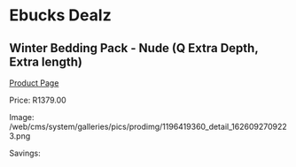 
# Ebucks Dealz
## Winter Bedding Pack - Nude (Q Extra Depth, Extra length)
[Product Page](https://www.ebucks.com/web/shop/productSelected.do?prodId=1196419360&catId=704984344)

Price: R1379.00

Image: /web/cms/system/galleries/pics/prodimg/1196419360_detail_1626092709223.png

Savings: 


	